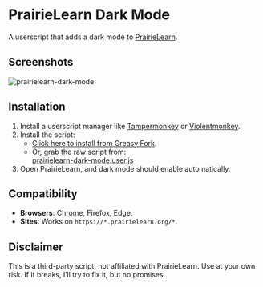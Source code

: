 # PrairieLearn Dark Mode

A userscript that adds a dark mode to [PrairieLearn](https://www.prairielearn.org/).

## Screenshots
![prairielearn-dark-mode](https://github.com/user-attachments/assets/b525389e-4756-4e22-a923-190385206f83)

## Installation
1. Install a userscript manager like [Tampermonkey](https://www.tampermonkey.net/) or [Violentmonkey](https://www.violentmonkey.github.io/).
2. Install the script:
   - [Click here to install from Greasy Fork](https://greasyfork.org/en/scripts/532874-prairielearn-dark-mode).
   - Or, grab the raw script from:  
     [prairielearn-dark-mode.user.js](prairielearn-dark-mode.user.js)
3. Open PrairieLearn, and dark mode should enable automatically.

## Compatibility
- **Browsers**: Chrome, Firefox, Edge.
- **Sites**: Works on `https://*.prairielearn.org/*`.

## Disclaimer
This is a third-party script, not affiliated with PrairieLearn. Use at your own risk. If it breaks, I’ll try to fix it, but no promises.
